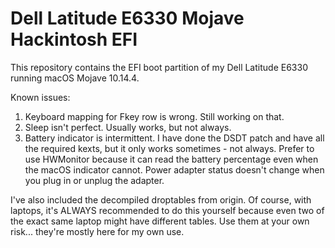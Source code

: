 # Dell Latitude E6330 Mojave Hackintosh EFI

This repository contains the EFI boot partition of my Dell Latitude E6330 running macOS Mojave 10.14.4.  

Known issues:
1. Keyboard mapping for Fkey row is wrong.  Still working on that.
2. Sleep isn't perfect.  Usually works, but not always.
3. Battery indicator is intermittent.  I have done the DSDT patch and have all the required kexts, but it only works sometimes - not always.  Prefer to use HWMonitor because it can read the battery percentage even when the macOS indicator cannot.  Power adapter status doesn't change when you plug in or unplug the adapter.

I've also included the decompiled droptables from origin.  Of course, with laptops, it's ALWAYS recommended to do this yourself because even two of the exact same laptop might have different tables.  Use them at your own risk... they're mostly here for my own use.
